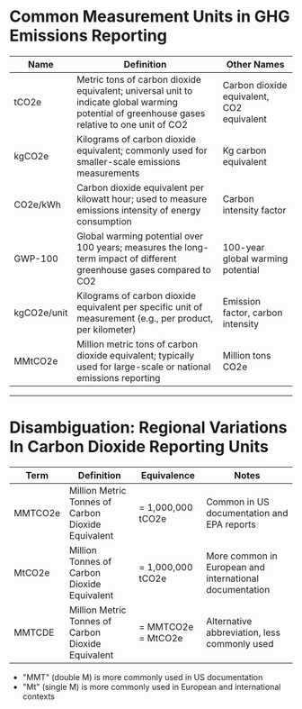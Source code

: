 # Common Measurement Units in GHG Emissions Reporting

| Name | Definition | Other Names |
|------|------------|------------|
| tCO2e | Metric tons of carbon dioxide equivalent; universal unit to indicate global warming potential of greenhouse gases relative to one unit of CO2 | Carbon dioxide equivalent, CO2 equivalent |
| kgCO2e | Kilograms of carbon dioxide equivalent; commonly used for smaller-scale emissions measurements | Kg carbon equivalent |
| CO2e/kWh | Carbon dioxide equivalent per kilowatt hour; used to measure emissions intensity of energy consumption | Carbon intensity factor |
| GWP-100 | Global warming potential over 100 years; measures the long-term impact of different greenhouse gases compared to CO2 | 100-year global warming potential |
| kgCO2e/unit | Kilograms of carbon dioxide equivalent per specific unit of measurement (e.g., per product, per kilometer) | Emission factor, carbon intensity |
| MMtCO2e | Million metric tons of carbon dioxide equivalent; typically used for large-scale or national emissions reporting | Million tons CO2e |

---

# Disambiguation: Regional Variations In Carbon Dioxide Reporting Units

| Term | Definition | Equivalence | Notes |
|------|------------|------------|--------|
| MMTCO2e | Million Metric Tonnes of Carbon Dioxide Equivalent | = 1,000,000 tCO2e | Common in US documentation and EPA reports |
| MtCO2e | Million Tonnes of Carbon Dioxide Equivalent | = 1,000,000 tCO2e | More common in European and international documentation |
| MMTCDE | Million Metric Tonnes of Carbon Dioxide Equivalent | = MMTCO2e = MtCO2e | Alternative abbreviation, less commonly used |

- "MMT" (double M) is more commonly used in US documentation
- "Mt" (single M) is more commonly used in European and international contexts 